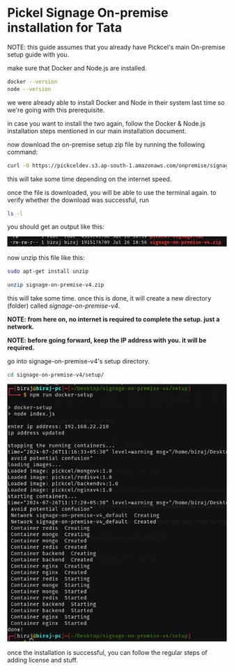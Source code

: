 # Pickel Signage On-premise installation for Tata

NOTE: this guide assumes that you already have Pickcel's main On-premise setup guide with you.

make sure that Docker and Node.js are installed.

```bash
docker --version
node --version
```

we were already able to install Docker and Node in their system last time so we're going with this prerequisite.

in case you want to install the two again, follow the Docker & Node.js installation steps mentioned in our main installation document.


now download the on-premise setup zip file by running the following command:

```bash
curl -O https://pickceldev.s3.ap-south-1.amazonaws.com/onpremise/signage-on-premise-v4.zip
```

this will take some time depending on the internet speed.

once the file is downloaded, you will be able to use the terminal again. to verify whether the download was successful, run
```bash
ls -l
```

you should get an output like this:

![ls zip file download verify](./img/ls-ss.png)

now unzip this file like this:
```bash
sudo apt-get install unzip
```

```bash
unzip signage-on-premise-v4.zip
```

this will take some time. once this is done, it will create a new directory (folder) called _signage-on-premise-v4_.

**NOTE: from here on, no internet is required to complete the setup. just a network.**

**NOTE: before going forward, keep the IP address with you. it will be required.**

go into signage-on-premise-v4's setup directory.

```bash
cd signage-on-premise-v4/setup/
```

![npm run docker-setup output](./img/docker-setup.png)

once the installation is successful, you can follow the regular steps of adding license and stuff.
